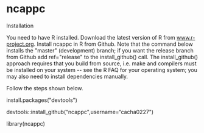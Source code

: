 # ncappc

Installation

You need to have R installed. Download the latest version of R from www.r-project.org. Install ncappc in R from Github. Note that the command below installs the "master" (development) branch; if you want the release branch from Github add ref="release" to the install_github() call.
The install_github() approach requires that you build from source, i.e. make and compilers must be installed on your system -- see the R FAQ for your operating system; you may also need to install dependencies manually.

Follow the steps shown below.

install.packages("devtools")

devtools::install_github(“ncappc",username=“cacha0227")

library(ncappc)
